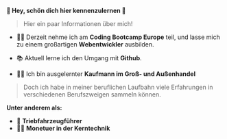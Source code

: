 **👋 Hey, schön dich hier kennenzulernen 🙂**

> Hier ein paar Informationen über mich! 

- 👨‍🎓 Derzeit nehme ich am **Coding Bootcamp Europe** teil,
  und lasse mich zu einem großartigen **Webentwickler** ausbilden.
    
- 📚 Aktuell lerne ich den Umgang mit **Github**.
  
- 🧑‍💼 Ich bin ausgelernter **Kaufmann im Groß- und Außenhandel**

> Doch ich habe in meiner beruflichen Laufbahn viele Erfahrungen in verschiedenen Berufszweigen sammeln können.

   **Unter anderem als:**

  - 🚝    **Triebfahrzeugführer**
  - 🧑‍🔧 **Monetuer in der Kerntechnik**

<!--
**Chronike/Chronike** is a ✨ _special_ ✨ repository because its `README.md` (this file) appears on your GitHub profile.

Here are some ideas to get you started:

- 🔭 I’m currently working on ...
- 🌱 I’m currently learning ...
- 👯 I’m looking to collaborate on ...
- 🤔 I’m looking for help with ...
- 💬 Ask me about ...
- 📫 How to reach me: ...
- 😄 Pronouns: ...
- ⚡ Fun fact: ...
-->
